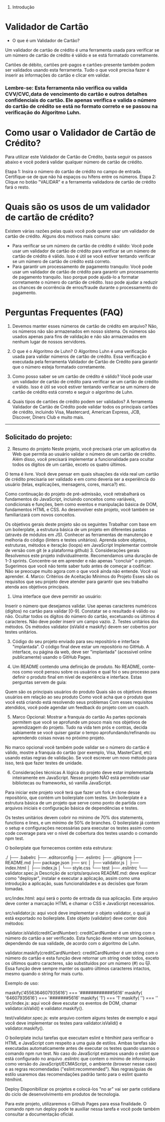 1. Introdução
# Validador de Cartão 
- O que é um Validador de Cartão?

Um validador de cartão de crédito é uma ferramenta usada para verificar se um número de cartão de crédito é válido e se está formatado corretamente.

Cartões de débito, cartões pré-pagos e cartões-presente também podem ser validados usando esta ferramenta. Tudo o que você precisa fazer é inserir as informações do cartão e clicar em validar.

### Lembre-se: Esta ferramenta não verifica ou valida CVV/CVC,data de vencimento do cartão e outros detalhes confidenciais do cartão. Ele apenas verifica e valida o número do cartão de crédito se está no formato correto e se passou na verificação do Algoritmo Luhn. 
# Como usar o Validador de Cartão de Crédito?

Para utilizar este Validador de Cartão de Crédito, basta seguir os passos abaixo e você poderá validar qualquer número de cartão de crédito.

Etapa 1: Insira o número do cartão de crédito no campo de entrada. Certifique-se de que não há espaços ou hífens entre os números. 
Etapa 2: Clique no botão "VALIDAR" e a ferramenta validadora de cartão de crédito fará o resto.

# Quais são os usos de um validador de cartão de crédito?
Existem várias razões pelas quais você pode querer usar um validador de cartão de crédito. Alguns dos motivos mais comuns são:
* Para verificar se um número de cartão de crédito é válido: Você pode usar um validador de cartão de crédito para verificar se um número de cartão de crédito é válido. Isso é útil se você estiver tentando verificar se um número de cartão de crédito está correto.
* Para garantir um processamento de pagamento tranquilo: Você pode usar um validador de cartão de crédito para garantir um processamento de pagamento tranquilo. Isso porque pode ajudá-lo a formatar corretamente o número do cartão de crédito. Isso pode ajudar a reduzir as chances de ocorrência de erros/fraude durante o processamento do pagamento.

# Perguntas Frequentes (FAQ)
1. Devemos manter esses números de cartão de crédito em arquivo?
Não, os números não são armazenados em nosso sistema. Os números são usados apenas para fins de validação e não são armazenados em nenhum lugar de nossos servidores.

2. O que é o Algoritmo de Luhn?
O Algoritmo Luhn é uma verificação usada para validar números de cartão de crédito. Essa verificação é executada pela ferramenta Validador de Cartão de Crédito para garantir que o número esteja formatado corretamente.

3. Como posso saber se um cartão de crédito é válido?
Você pode usar um validador de cartão de crédito para verificar se um cartão de crédito é válido. Isso é útil se você estiver tentando verificar se um número de cartão de crédito está correto e seguir o algoritmo de Luhn.

4. Quais tipos de cartões de crédito podem ser validados?
A ferramenta Validador de Cartão de Crédito pode validar todos os principais cartões de crédito, incluindo Visa, Mastercard, American Express, JCB, Discover, Diners Club e muito mais.
----------------------------------------------------------------------
## Solicitado do projeto:

2. Resumo do projeto
Neste projeto, você precisará criar um aplicativo da Web que permita ao usuário validar o número de um cartão de crédito. Além disso, você precisará implementar a funcionalidade para ocultar todos os dígitos de um cartão, exceto os quatro últimos.

O tema é livre. Você deve pensar em quais situações da vida real um cartão de crédito precisaria ser validado e em como deveria ser a experiência do usuário (telas, explicações, mensagens, cores, marca?) etc.

Como continuação do projeto de pré-admissão, você retrabalhará os fundamentos do JavaScript, incluindo conceitos como variáveis, condicionais e funções, bem como eventos e manipulação básica de DOM, fundamentos HTML e CSS. Ao desenvolver este projeto, você também se familiarizará com novos conceitos.

Os objetivos gerais deste projeto são os seguintes
Trabalhar com base em um boilerplate, a estrutura básica de um projeto em diferentes pastas (através de módulos em JS).
Conhecer as ferramentas de manutenção e melhoria do código (linters e testes unitários).
Aprenda sobre objetos, estruturas, métodos e iteração (loops) em JavaScript
Implementar controle de versão com git (e a plataforma github)
3. Considerações gerais
Resolvemos este projeto individualmente. Recomendamos uma duração de 1-3 sprints.
Concentre-se em aprender e não apenas "concluir" o projeto.
Sugerimos que você não tente saber tudo antes de começar a codificar. Não se preocupe muito agora com o que você ainda não entende. Você vai aprender.
4. Marco: Critérios de Aceitação Mínimos do Projeto
Esses são os requisitos que seu projeto deve atender para garantir que seu trabalho atenda aos objetivos principais.

1. Uma interface que deve permitir ao usuário:

Inserir o número que desejamos validar. Use apenas caracteres numéricos (dígitos) no cartão para validar [0-9].
Constatar se o resultado é válido ou não.
Ocultar todos os dígitos do número do cartão, excetuando os últimos 4 caracteres.
Não deve poder inserir um campo vazio.
2. Testes unitários dos métodos. Os métodos validator (isValid e maskify) devem ser cobertos por testes unitários.

3. Código do seu projeto enviado para seu repositório e interface "implantada". O código final deve estar um repositório no GitHub. A interface, ou página da web, deve ser "implantada" (acessível online publicamente) usando o GitHub Pages.

4. Um README contendo uma definição de produto. No README, conte-nos como você pensou sobre os usuários e qual foi o seu processo para definir o produto final em nível de experiência e interface. Estas perguntas servem de guia:

Quem são os principais usuários do produto
Quais são os objetivos desses usuários em relação ao seu produto
Como você acha que o produto que você está criando está resolvendo seus problemas
Com esses requisitos atendidos, você pode agendar um feedback do projeto com um coach.

5. Marco Opcional: Mostrar a franquia do cartão
As partes opcionais permitem que você se aprofunde um pouco mais nos objetivos de aprendizagem do projeto. Tudo na vida tem prós e contras, decida sabiamente se você quiser gastar o tempo aprofundando/refinando ou aprendendo coisas novas no próximo projeto.

No marco opcional você também pode validar se o número do cartão é válido, mostre a franquia do cartão (por exemplo, Visa, MasterCard, etc) usando estas regras de validação. Se você escrever um novo método para isso, terá que fazer testes de unidade.

6. Considerações técnicas
A lógica do projeto deve estar implementada inteiramente em JavaScript. Nesse projeto NÃO está permitido usar bibliotecas ou frameworks, só vanilla JavaScript.

Para iniciar este projeto você terá que fazer um fork e clone desse repositório, que contém um boilerplate com testes. Um boilerplate é a estrutura básica de um projeto que serve como ponto de partida com arquivos iniciais e configuração básica de dependências e testes.

Os testes unitários devem cobrir no mínimo de 70% dos statements, functions e lines, e um mínimo de 50% de branches. O boilerplate já contem o setup e configurações necessárias para executar os testes assim como code coverage para ver o nível de cobertura dos testes usando o comando npm test.

O boilerplate que fornecemos contém esta estrutura:

./
├── .babelrc
├── .editorconfig
├── .eslintrc
├── .gitignore
├── README.md
├── package.json
├── src
│   ├── validator.js
│   ├── index.html
│   ├── index.js
│   └── style.css
└── test
    ├── .eslintrc
    └── validator.spec.js
Descrição de scripts/arquivos
README.md: deve explicar como "deployar", instalar e executar a aplicação, assim como uma introdução a aplicação, suas funcionalidades e as decisões que foram tomadas.

src/index.html: aqui será o ponto de entrada da sua aplicação. Este arquivo deve conter a marcação HTML e chamar o CSS e JavaScript necessários.

src/validator.js: aqui você deve implementar o objeto validator, o qual já está exportado no boilerplate. Este objeto (validator) deve conter dois métodos:

validator.isValid(creditCardNumber): creditCardNumber é um string com o número do cartão a ser verificado. Esta função deve retornar um boolean, dependendo de sua validade, de acordo com o algoritmo de Luhn.

validator.maskify(creditCardNumber): creditCardNumber é um string com o número do cartão e esta função deve retornar um string onde todos, exceto os últimos quatro caracteres, são substituídos por um número (#) ou 🐱. Essa função deve sempre manter os quatro últimos caracteres intactos, mesmo quando o string for mais curto.

Exemplo de uso:

maskify('4556364607935616') === '############5616'
maskify(     '64607935616') ===      '#######5616'
maskify(               '1') ===                '1'
maskify(               '')  ===                ''
src/index.js: aqui você deve escutar os eventos de DOM, chamar validator.isValid() e validator.maskify().

test/validator.spec.js: este arquivo contem alguns testes de exemplo e aqui você deve implementar os testes para validator.isValid() e validator.maskify().

O boilerplate inclui tarefas que executam eslint e htmlhint para verificar o HTML e JavaScript com respeito a uma guia de estilos. Ambas tarefas são executadas automaticamente antes de executar os testes quando usamos o comando npm run test. No caso do JavaScript estamos usando o eslint que está configurado no arquivo .eslintrc que contem o mínimo de informação como versão do JavaScript/ECMAScript, o ambiente (browser nesse caso) e as regras recomendadas ("eslint:recommended"). Nas regras/guias de estilo usaremos das recomendações padrão tanto para o eslint quanto htmlhint.

Deploy
Disponibilizar os projetos e colocá-los "no ar" vai ser parte cotidiana do ciclo de desenvolvimento em produtos de tecnologia.

Para este projeto, utilizaremos o Github Pages para essa finalidade. O comando npm run deploy pode te auxiliar nessa tarefa e você pode também consultar a documentação oficial.
